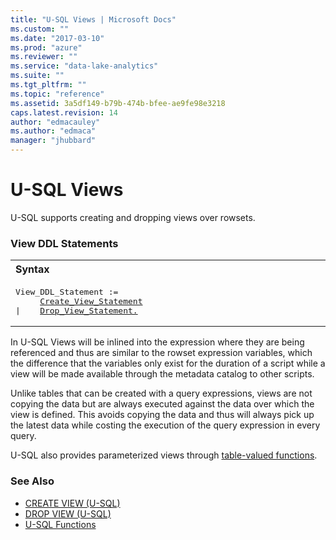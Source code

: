 ```yaml
---
title: "U-SQL Views | Microsoft Docs"
ms.custom: ""
ms.date: "2017-03-10"
ms.prod: "azure"
ms.reviewer: ""
ms.service: "data-lake-analytics"
ms.suite: ""
ms.tgt_pltfrm: ""
ms.topic: "reference"
ms.assetid: 3a5df149-b79b-474b-bfee-ae9fe98e3218
caps.latest.revision: 14
author: "edmacauley"
ms.author: "edmaca"
manager: "jhubbard"
---
```

# U-SQL Views
U-SQL supports creating and dropping views over rowsets.  
  
### View DDL Statements
<table><th align="left">Syntax</th><tr><td><pre>
View_DDL_Statement :=                                                                                    
     <a href="create-view-u-sql.md">Create_View_Statement</a>
|    <a href="drop-view-u-sql.md">Drop_View_Statement.</a>
</pre></td></tr></table>
 
In U-SQL Views will be inlined into the expression where they are being referenced and thus are similar to the rowset expression variables, which the difference that the variables only exist for the duration of a script while a view will be made available through the metadata catalog to other scripts.  
  
Unlike tables that can be created with a query expressions, views are not copying the data but are always executed against the data over which the view is defined. This avoids copying the data and thus will always pick up the latest data while costing the execution of the query expression in every query.  
  
U-SQL also provides parameterized views through [table-valued functions](../u-sql/u-sql-functions.md).  
  
### See Also    
- [CREATE VIEW (U-SQL)](../u-sql/create-view-u-sql.md)
- [DROP VIEW (U-SQL)](../u-sql/drop-view-u-sql.md)
- [U-SQL Functions](../u-sql/u-sql-functions.md)
  

